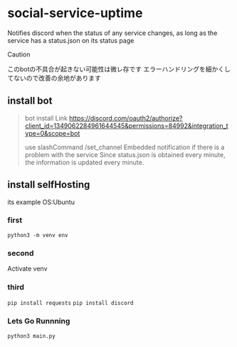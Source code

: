 # social-service-uptime
Notifies discord when the status of any service changes, as long as the service has a status.json on its status page

> [!CAUTION]
> このbotの不具合が起きない可能性は微レ存です
> エラーハンドリングを細かくしてないので改善の余地があります

## install bot
> bot install Link
> https://discord.com/oauth2/authorize?client_id=1349062284961644545&permissions=84992&integration_type=0&scope=bot
> 
> use slashCommand
> /set_channel <Textchannel>
> Embedded notification if there is a problem with the service
> Since status.json is obtained every minute, the information is updated every minute.

## install selfHosting
its example OS:Ubuntu
### first
`python3 -m venv env`

### second
Activate venv

### third
`pip install requests`
`pip install discord`

### Lets Go Runnning
`python3 main.py`
